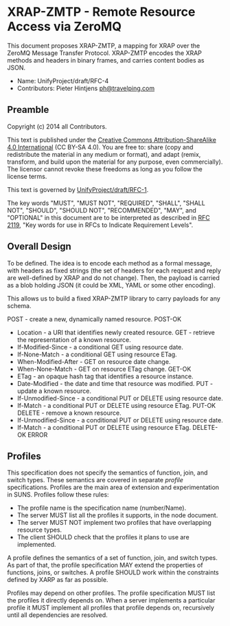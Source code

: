 # XRAP-ZMTP - Remote Resource Access via ZeroMQ

This document proposes XRAP-ZMTP, a mapping for XRAP over the ZeroMQ Message Transfer Protocol. XRAP-ZMTP encodes the XRAP methods and headers in binary frames, and carries content bodies as JSON.

* Name: UnifyProject/draft/RFC-4
* Contributors: Pieter Hintjens <ph@travelping.com>

## Preamble

Copyright (c) 2014 all Contributors.

This text is published under the [Creative Commons Attribution-ShareAlike 4.0 International](https://creativecommons.org/licenses/by-sa/4.0/) (CC BY-SA 4.0). You are free to: share (copy and redistribute the material in any medium or format), and adapt (remix, transform, and build upon the material for any purpose, even commercially). The licensor cannot revoke these freedoms as long as you follow the license terms.

This text is governed by [UnifyProject/draft/RFC-1](https://github.com/UnifyProject/RFC/blob/master/draft/rfc-1.md).

The key words "MUST", "MUST NOT", "REQUIRED", "SHALL", "SHALL NOT", "SHOULD", "SHOULD NOT", "RECOMMENDED",  "MAY", and "OPTIONAL" in this document are to be interpreted as described in [RFC 2119](http://tools.ietf.org/html/rfc2119), "Key words for use in RFCs to Indicate Requirement Levels".

## Overall Design

To be defined. The idea is to encode each method as a formal message, with headers as fixed strings (the set of headers for each request and reply are well-defined by XRAP and do not change). Then, the payload is carried as a blob holding JSON (it could be XML, YAML or some other encoding).

This allows us to build a fixed XRAP-ZMTP library to carry payloads for any schema.

POST - create a new, dynamically named resource.
POST-OK
* Location - a URI that identifies newly created resource.
GET - retrieve the representation of a known resource.
* If-Modified-Since - a conditional GET using resource date.
* If-None-Match - a conditional GET using resource ETag.
* When-Modified-After - GET on resource date change.
* When-None-Match - GET on resource ETag change.
GET-OK
* ETag - an opaque hash tag that identifies a resource instance.
* Date-Modified - the date and time that resource was modified.
PUT - update a known resource.
* If-Unmodified-Since - a conditional PUT or DELETE using resource date.
* If-Match - a conditional PUT or DELETE using resource ETag.
PUT-OK
DELETE - remove a known resource.
* If-Unmodified-Since - a conditional PUT or DELETE using resource date.
* If-Match - a conditional PUT or DELETE using resource ETag.
DELETE-OK
ERROR

## Profiles

This specification does not specify the semantics of function, join, and switch types. These semantics are covered in separate *profile* specifications. Profiles are the main area of extension and experimentation in SUNS. Profiles follow these rules:

* The profile name is the specification name (number/Name).
* The server MUST list all the profiles it supports, in the node document.
* The server MUST NOT implement two profiles that have overlapping resource types.
* The client SHOULD check that the profiles it plans to use are implemented.

A profile defines the semantics of a set of function, join, and switch types. As part of that, the profile specification MAY extend the properties of functions, joins, or switches. A profile SHOULD work within the constraints defined by XARP as far as possible.

Profiles may depend on other profiles. The profile specification MUST list the profiles it directly depends on. When a server implements a particular profile it MUST implement all profiles that profile depends on, recursively until all dependencies are resolved.

